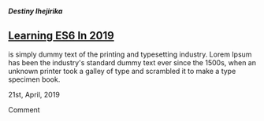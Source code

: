 <div class="col-10 col-sm-11">
    <h5 class="post-author">Destiny Ihejirika</h5>
    <h2 class="post-title">
    <a href="blog-details">Learning ES6 In 2019</a>
    </h2>
    <p class="post-detail">
        is simply dummy text of the printing and typesetting
        industry. Lorem Ipsum has been the industry's
        standard dummy text ever since the 1500s, when an
        unknown printer took a galley of type and scrambled
        it to make a type specimen book.
    </p>
    <div class="row post-action-bar">
        <div class="col-6 col-sm-6 post-date text-left">
            <p>21st, April, 2019</p>
            </div>
            <div class="col-6 col-sm-6 post-comment text-right">
                <p>Comment</p>
            </div>
        </div>
    </div>
</div>


